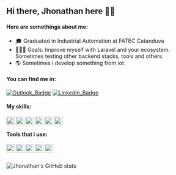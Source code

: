 ## Hi there, Jhonathan here 🖖🏾

#### Here are somethings about me:

- 🎓 Graduated in Industrial Automation at FATEC Catanduva
- 🧑🏽‍💻 Goals: Improve myself with Laravel and your ecosystem. Sometimes testing other backend stacks, tools and others.
- 🌎 Sometimes i develop something from iot.

#### You can find me in:
[![Outlook_Badge](https://img.shields.io/badge/-Outlook-blue?style=Mail&logo=microsoft-outlook)](mailto:jhonathannc@live.com) 
[![Linkedin_Badge](https://img.shields.io/badge/-LinkedIn-blue?style=Mail&logo=linkedin)](https://www.linkedin.com/in/jhonathannc)

#### My skills:
[<img align="left" width="22px" src="https://laravel.com/img/logomark.min.svg" />][laravel]
[<img align="left" width="22px" src="https://cdn.iconscout.com/icon/free/png-256/php-99-1175127.png" />][php]
[<img align="left" width="22px" src="https://cdn.iconscout.com/icon/free/png-256/postgresql-226047.png" />][pgsql]
[<img align="left" width="22px" src="https://cdn.iconscout.com/icon/free/png-256/mysql-3628940-3030165.png" />][mysql]
[<img align="left" width="22px" src="https://cdn.iconscout.com/icon/free/png-256/javascript-2752148-2284965.png" />][javascript]
[<img align="left" width="22px" src="https://cdn.iconscout.com/icon/free/png-256/node-js-1174925.png" />][nodejs]

<br />

#### Tools that i use:
[<img align="left" width="22px" src="https://cdn.iconscout.com/icon/free/png-256/visual-studio-code-3629142-3030282.png" />][vscode]
[<img align="left" width="22px" src="https://upload.wikimedia.org/wikipedia/commons/b/b5/DBeaver_logo.svg" />][dbeaver]
[<img align="left" width="22px" src="https://coollogo.net/wp-content/uploads/2021/11/insomnia.svg" />][dbeaver]
[<img align="left" width="22px" src="https://upload.wikimedia.org/wikipedia/commons/thumb/c/c3/Xdebug_Logo.svg/1200px-Xdebug_Logo.svg.png" />][xdebug]
[<img align="left" width="22px" src="https://plus.diolinux.com.br/uploads/default/original/2X/5/5fbbe01c492a84e01ec1dc828205e06db2f0a52e.png" />][ubuntu]

<br />
<br />

![Jhonathan's GitHub stats](https://github-readme-stats.vercel.app/api?username=jhonathannc&show_icons=true&theme=tokyonight)


[laravel]: https://laravel.com/
[php]: https://www.php.net/
[pgsql]: https://www.postgresql.org/
[mysql]: https://www.mysql.com/
[javascript]: https://developer.mozilla.org/pt-BR/docs/Web/JavaScript
[nodejs]: https://nodejs.org/en/

[vscode]: https://code.visualstudio.com/
[dbeaver]: https://dbeaver.io/download/
[xdebug]: https://xdebug.org/
[ubuntu]: https://ubuntu.com/

